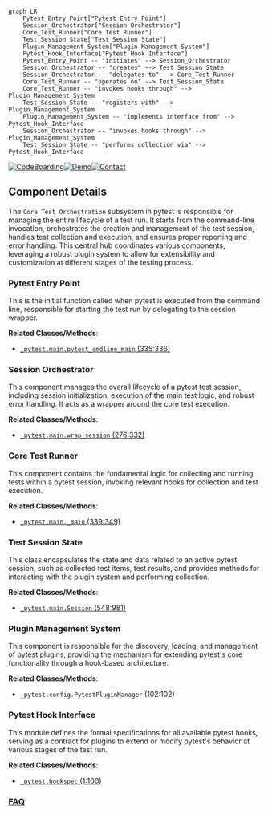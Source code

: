 ```mermaid
graph LR
    Pytest_Entry_Point["Pytest Entry Point"]
    Session_Orchestrator["Session Orchestrator"]
    Core_Test_Runner["Core Test Runner"]
    Test_Session_State["Test Session State"]
    Plugin_Management_System["Plugin Management System"]
    Pytest_Hook_Interface["Pytest Hook Interface"]
    Pytest_Entry_Point -- "initiates" --> Session_Orchestrator
    Session_Orchestrator -- "creates" --> Test_Session_State
    Session_Orchestrator -- "delegates to" --> Core_Test_Runner
    Core_Test_Runner -- "operates on" --> Test_Session_State
    Core_Test_Runner -- "invokes hooks through" --> Plugin_Management_System
    Test_Session_State -- "registers with" --> Plugin_Management_System
    Plugin_Management_System -- "implements interface from" --> Pytest_Hook_Interface
    Session_Orchestrator -- "invokes hooks through" --> Plugin_Management_System
    Test_Session_State -- "performs collection via" --> Pytest_Hook_Interface
```
[![CodeBoarding](https://img.shields.io/badge/Generated%20by-CodeBoarding-9cf?style=flat-square)](https://github.com/CodeBoarding/GeneratedOnBoardings)[![Demo](https://img.shields.io/badge/Try%20our-Demo-blue?style=flat-square)](https://www.codeboarding.org/demo)[![Contact](https://img.shields.io/badge/Contact%20us%20-%20contact@codeboarding.org-lightgrey?style=flat-square)](mailto:contact@codeboarding.org)

## Component Details

The `Core Test Orchestration` subsystem in pytest is responsible for managing the entire lifecycle of a test run. It starts from the command-line invocation, orchestrates the creation and management of the test session, handles test collection and execution, and ensures proper reporting and error handling. This central hub coordinates various components, leveraging a robust plugin system to allow for extensibility and customization at different stages of the testing process.

### Pytest Entry Point
This is the initial function called when pytest is executed from the command line, responsible for starting the test run by delegating to the session wrapper.


**Related Classes/Methods**:

- <a href="https://github.com/pytest-dev/pytest/blob/master/src/_pytest/main.py#L335-L336" target="_blank" rel="noopener noreferrer">`_pytest.main.pytest_cmdline_main` (335:336)</a>


### Session Orchestrator
This component manages the overall lifecycle of a pytest test session, including session initialization, execution of the main test logic, and robust error handling. It acts as a wrapper around the core test execution.


**Related Classes/Methods**:

- <a href="https://github.com/pytest-dev/pytest/blob/master/src/_pytest/main.py#L276-L332" target="_blank" rel="noopener noreferrer">`_pytest.main.wrap_session` (276:332)</a>


### Core Test Runner
This component contains the fundamental logic for collecting and running tests within a pytest session, invoking relevant hooks for collection and test execution.


**Related Classes/Methods**:

- <a href="https://github.com/pytest-dev/pytest/blob/master/src/_pytest/main.py#L339-L349" target="_blank" rel="noopener noreferrer">`_pytest.main._main` (339:349)</a>


### Test Session State
This class encapsulates the state and data related to an active pytest session, such as collected test items, test results, and provides methods for interacting with the plugin system and performing collection.


**Related Classes/Methods**:

- <a href="https://github.com/pytest-dev/pytest/blob/master/src/_pytest/main.py#L548-L981" target="_blank" rel="noopener noreferrer">`_pytest.main.Session` (548:981)</a>


### Plugin Management System
This component is responsible for the discovery, loading, and management of pytest plugins, providing the mechanism for extending pytest's core functionality through a hook-based architecture.


**Related Classes/Methods**:

- `_pytest.config.PytestPluginManager` (102:102)


### Pytest Hook Interface
This module defines the formal specifications for all available pytest hooks, serving as a contract for plugins to extend or modify pytest's behavior at various stages of the test run.


**Related Classes/Methods**:

- <a href="https://github.com/pytest-dev/pytest/blob/master/src/_pytest/hookspec.py#L1-L100" target="_blank" rel="noopener noreferrer">`_pytest.hookspec` (1:100)</a>




### [FAQ](https://github.com/CodeBoarding/GeneratedOnBoardings/tree/main?tab=readme-ov-file#faq)